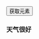 <!DOCTYPE html>
<html lang="en">
<head>
    <meta charset="UTF-8">
    <title>Title</title>
    <script src="./lib/vue.js"></script>
</head>
<body>
<div id="app">
    <input type="button" value="获取元素" @click="dian">
    <h3 ref="myh3">天气很好</h3>
</div>

<script>
    var login={
      temolate:'<h1>登录组件</h1>'
    }
    var vm = new Vue({
      el:'#app',
      data:{},
      methods:{
        dian(){
          this.$refs.myh3.innerText='天气不好啊啊啊啊啊啊'
        }
      }
    })
</script>
</body>
</html>